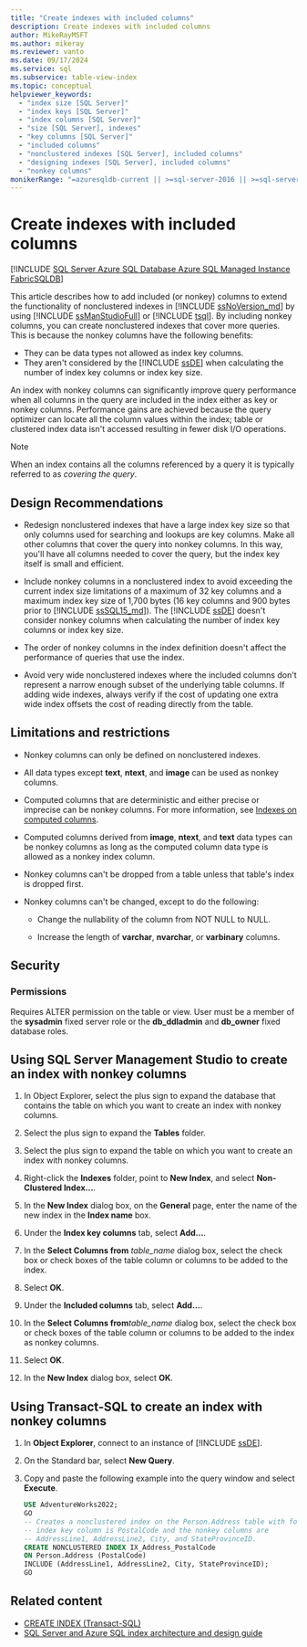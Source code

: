 ```yaml
---
title: "Create indexes with included columns"
description: Create indexes with included columns
author: MikeRayMSFT
ms.author: mikeray
ms.reviewer: vanto
ms.date: 09/17/2024
ms.service: sql
ms.subservice: table-view-index
ms.topic: conceptual
helpviewer_keywords:
  - "index size [SQL Server]"
  - "index keys [SQL Server]"
  - "index columns [SQL Server]"
  - "size [SQL Server], indexes"
  - "key columns [SQL Server]"
  - "included columns"
  - "nonclustered indexes [SQL Server], included columns"
  - "designing indexes [SQL Server], included columns"
  - "nonkey columns"
monikerRange: "=azuresqldb-current || >=sql-server-2016 || >=sql-server-linux-2017 || =azuresqldb-mi-current || =fabric"
---
```

# Create indexes with included columns

[!INCLUDE [SQL Server Azure SQL Database Azure SQL Managed Instance FabricSQLDB](../../includes/applies-to-version/sql-asdb-asdbmi-fabricsqldb.md)]

This article describes how to add included (or nonkey) columns to extend the functionality of nonclustered indexes in [!INCLUDE [ssNoVersion_md](../../includes/ssnoversion-md.md)] by using [!INCLUDE [ssManStudioFull](../../includes/ssmanstudiofull-md.md)] or [!INCLUDE [tsql](../../includes/tsql-md.md)]. By including nonkey columns, you can create nonclustered indexes that cover more queries. This is because the nonkey columns have the following benefits:

- They can be data types not allowed as index key columns.
- They aren't considered by the [!INCLUDE [ssDE](../../includes/ssde-md.md)] when calculating the number of index key columns or index key size.

An index with nonkey columns can significantly improve query performance when all columns in the query are included in the index either as key or nonkey columns. Performance gains are achieved because the query optimizer can locate all the column values within the index; table or clustered index data isn't accessed resulting in fewer disk I/O operations.

> [!NOTE]  
> When an index contains all the columns referenced by a query it is typically referred to as *covering the query*.

## <a name="DesignRecs"></a> Design Recommendations

- Redesign nonclustered indexes that have a large index key size so that only columns used for searching and lookups are key columns. Make all other columns that cover the query into nonkey columns. In this way, you'll have all columns needed to cover the query, but the index key itself is small and efficient.

- Include nonkey columns in a nonclustered index to avoid exceeding the current index size limitations of a maximum of 32 key columns and a maximum index key size of 1,700 bytes (16 key columns and 900 bytes prior to [!INCLUDE [ssSQL15_md](../../includes/sssql16-md.md)]). The [!INCLUDE [ssDE](../../includes/ssde-md.md)] doesn't consider nonkey columns when calculating the number of index key columns or index key size.

- The order of nonkey columns in the index definition doesn't affect the performance of queries that use the index.

- Avoid very wide nonclustered indexes where the included columns don't represent a narrow enough subset of the underlying table columns. If adding wide indexes, always verify if the cost of updating one extra wide index offsets the cost of reading directly from the table.

## <a name="Restrictions"></a> Limitations and restrictions

- Nonkey columns can only be defined on nonclustered indexes.

- All data types except **text**, **ntext**, and **image** can be used as nonkey columns.

- Computed columns that are deterministic and either precise or imprecise can be nonkey columns. For more information, see [Indexes on computed columns](indexes-on-computed-columns.md).

- Computed columns derived from **image**, **ntext**, and **text** data types can be nonkey columns as long as the computed column data type is allowed as a nonkey index column.

- Nonkey columns can't be dropped from a table unless that table's index is dropped first.

- Nonkey columns can't be changed, except to do the following:

    - Change the nullability of the column from NOT NULL to NULL.

    - Increase the length of **varchar**, **nvarchar**, or **varbinary** columns.

## <a name="Security"></a> Security

### <a name="Permissions"></a> Permissions

Requires ALTER permission on the table or view. User must be a member of the **sysadmin** fixed server role or the **db_ddladmin** and **db_owner** fixed database roles.

## <a name="SSMSProcedure"></a> Using SQL Server Management Studio to create an index with nonkey columns

1. In Object Explorer, select the plus sign to expand the database that contains the table on which you want to create an index with nonkey columns.

1. Select the plus sign to expand the **Tables** folder.

1. Select the plus sign to expand the table on which you want to create an index with nonkey columns.

1. Right-click the **Indexes** folder, point to **New Index**, and select **Non-Clustered Index...**.

1. In the **New Index** dialog box, on the **General** page, enter the name of the new index in the **Index name** box.

1. Under the **Index key columns** tab, select **Add...**.

1. In the **Select Columns from** _table\_name_ dialog box, select the check box or check boxes of the table column or columns to be added to the index.

1. Select **OK**.

1. Under the **Included columns** tab, select **Add...**.

1. In the **Select Columns from**_table\_name_ dialog box, select the check box or check boxes of the table column or columns to be added to the index as nonkey columns.

1. Select **OK**.

1. In the **New Index** dialog box, select **OK**.

## <a name="TsqlProcedure"></a> Using Transact-SQL to create an index with nonkey columns

1. In **Object Explorer**, connect to an instance of [!INCLUDE [ssDE](../../includes/ssde-md.md)].

1. On the Standard bar, select **New Query**.

1. Copy and paste the following example into the query window and select **Execute**.

    ```sql
    USE AdventureWorks2022;
    GO
    -- Creates a nonclustered index on the Person.Address table with four included (nonkey) columns.
    -- index key column is PostalCode and the nonkey columns are
    -- AddressLine1, AddressLine2, City, and StateProvinceID.
    CREATE NONCLUSTERED INDEX IX_Address_PostalCode
    ON Person.Address (PostalCode)
    INCLUDE (AddressLine1, AddressLine2, City, StateProvinceID);
    GO
    ```

## Related content

- [CREATE INDEX (Transact-SQL)](../../t-sql/statements/create-index-transact-sql.md)
- [SQL Server and Azure SQL index architecture and design guide](../sql-server-index-design-guide.md)
